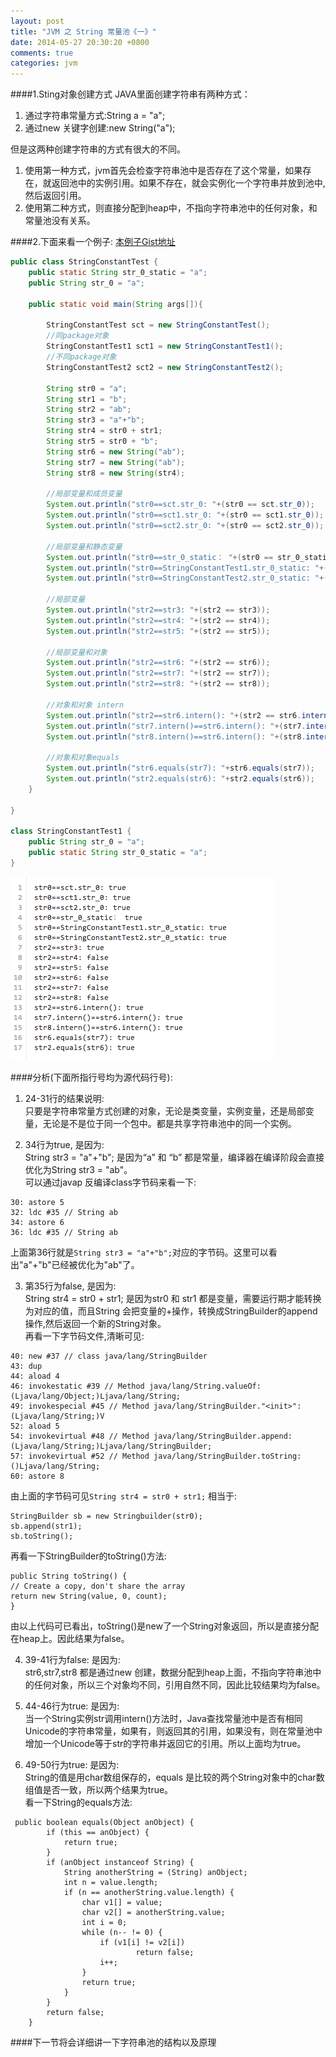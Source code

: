 ```yaml
---
layout: post
title: "JVM 之 String 常量池《一》"
date: 2014-05-27 20:30:20 +0800
comments: true
categories: jvm 
---
```

####1.Sting对象创建方式
JAVA里面创建字符串有两种方式：
1. 通过字符串常量方式:String a = "a";
2. 通过new 关键字创建:new String("a");

但是这两种创建字符串的方式有很大的不同。
1. 使用第一种方式，jvm首先会检查字符串池中是否存在了这个常量，如果存在，就返回池中的实例引用。如果不存在，就会实例化一个字符串并放到池中,然后返回引用。
2. 使用第二种方式，则直接分配到heap中，不指向字符串池中的任何对象，和常量池没有关系。

####2.下面来看一个例子: [本例子Gist地址](https://gist.github.com/zarue/25e0afedb33de86da650) 
```java
public class StringConstantTest {
	public static String str_0_static = "a";
	public String str_0 = "a";
	
	public static void main(String args[]){
		
		StringConstantTest sct = new StringConstantTest();
		//同package对象
		StringConstantTest1 sct1 = new StringConstantTest1();
		//不同package对象
		StringConstantTest2 sct2 = new StringConstantTest2();
		
		String str0 = "a";
		String str1 = "b";
		String str2 = "ab";
		String str3 = "a"+"b";
		String str4 = str0 + str1;
		String str5 = str0 + "b";
		String str6 = new String("ab");
		String str7 = new String("ab");
		String str8 = new String(str4);
		
		//局部变量和成员变量
		System.out.println("str0==sct.str_0: "+(str0 == sct.str_0));
		System.out.println("str0==sct1.str_0: "+(str0 == sct1.str_0));
		System.out.println("str0==sct2.str_0: "+(str0 == sct2.str_0));
		
		//局部变量和静态变量
		System.out.println("str0==str_0_static： "+(str0 == str_0_static));
		System.out.println("str0==StringConstantTest1.str_0_static: "+(str0 == StringConstantTest1.str_0_static));
		System.out.println("str0==StringConstantTest2.str_0_static: "+(str0 == StringConstantTest2.str_0_static));
		
		//局部变量
		System.out.println("str2==str3: "+(str2 == str3));
		System.out.println("str2==str4: "+(str2 == str4));
		System.out.println("str2==str5: "+(str2 == str5));
		
		//局部变量和对象
		System.out.println("str2==str6: "+(str2 == str6));
		System.out.println("str2==str7: "+(str2 == str7));
		System.out.println("str2==str8: "+(str2 == str8));
		
		//对象和对象 intern
		System.out.println("str2==str6.intern(): "+(str2 == str6.intern()));
		System.out.println("str7.intern()==str6.intern(): "+(str7.intern() == str6.intern()));
		System.out.println("str8.intern()==str6.intern(): "+(str8.intern() == str6.intern()));
		
		//对象和对象equals
		System.out.println("str6.equals(str7): "+str6.equals(str7));
		System.out.println("str2.equals(str6): "+str2.equals(str6));
	}
	
}
 
class StringConstantTest1 {
	public String str_0 = "a";
	public static String str_0_static = "a";
}
```
 
![结果](/images/blog/2014-05/20140528-string-pool-1.png)

####分析(下面所指行号均为源代码行号):
1. 24-31行的结果说明:  
只要是字符串常量方式创建的对象，无论是类变量，实例变量，还是局部变量，无论是不是位于同一个包中。都是共享字符串池中的同一个实例。  


2. 34行为true, 是因为:  
String str3 = "a"+"b"; 是因为“a” 和 “b” 都是常量，编译器在编译阶段会直接优化为String str3 = "ab"。  
可以通过javap 反编译class字节码来看一下:  
```
30: astore 5
32: ldc #35 // String ab
34: astore 6
36: ldc #35 // String ab 
```
上面第36行就是`String str3 = "a"+"b";`对应的字节码。这里可以看出"a"+"b"已经被优化为"ab"了。  

3. 第35行为false, 是因为:  
String str4 = str0 + str1; 是因为str0 和 str1 都是变量，需要运行期才能转换为对应的值，而且String 会把变量的+操作，转换成StringBuilder的append操作,然后返回一个新的String对象。  
再看一下字节码文件,清晰可见:   
 
```
40: new #37 // class java/lang/StringBuilder
43: dup 
44: aload 4
46: invokestatic #39 // Method java/lang/String.valueOf:(Ljava/lang/Object;)Ljava/lang/String;
49: invokespecial #45 // Method java/lang/StringBuilder."<init>":(Ljava/lang/String;)V
52: aload 5
54: invokevirtual #48 // Method java/lang/StringBuilder.append:(Ljava/lang/String;)Ljava/lang/StringBuilder;
57: invokevirtual #52 // Method java/lang/StringBuilder.toString:()Ljava/lang/String;
60: astore 8
```
由上面的字节码可见`String str4 = str0 + str1;`  相当于:  
```
StringBuilder sb = new Stringbuilder(str0);  
sb.append(str1);  
sb.toString();  
```
再看一下StringBuilder的toString()方法:  
```
public String toString() {
// Create a copy, don't share the array
return new String(value, 0, count);
}
```
由以上代码可已看出，toString()是new了一个String对象返回，所以是直接分配在heap上。因此结果为false。  

4. 39-41行为false: 是因为:  
str6,str7,str8 都是通过new 创建，数据分配到heap上面，不指向字符串池中的任何对象，所以三个对象均不同，引用自然不同，因此比较结果均为false。  
5. 44-46行为true: 是因为:  
当一个String实例str调用intern()方法时，Java查找常量池中是否有相同Unicode的字符串常量，如果有，则返回其的引用，如果没有，则在常量池中增加一个Unicode等于str的字符串并返回它的引用。所以上面均为true。  

6. 49-50行为true: 是因为:  
String的值是用char数组保存的，equals 是比较的两个String对象中的char数组值是否一致，所以两个结果为true。  
看一下String的equals方法:  
```
 public boolean equals(Object anObject) {
        if (this == anObject) {
            return true;
        }
        if (anObject instanceof String) {
            String anotherString = (String) anObject;
            int n = value.length;
            if (n == anotherString.value.length) {
                char v1[] = value;
                char v2[] = anotherString.value;
                int i = 0;
                while (n-- != 0) {
                    if (v1[i] != v2[i])
                            return false;
                    i++;
                }
                return true;
            }
        }
        return false;
    }
```

####下一节将会详细讲一下字符串池的结构以及原理
